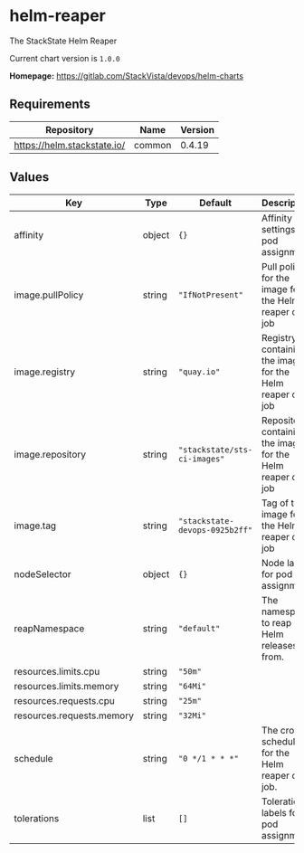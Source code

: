 # helm-reaper

The StackState Helm Reaper

Current chart version is `1.0.0`

**Homepage:** <https://gitlab.com/StackVista/devops/helm-charts>

## Requirements

| Repository | Name | Version |
|------------|------|---------|
| https://helm.stackstate.io/ | common | 0.4.19 |

## Values

| Key | Type | Default | Description |
|-----|------|---------|-------------|
| affinity | object | `{}` | Affinity settings for pod assignment. |
| image.pullPolicy | string | `"IfNotPresent"` | Pull policy for the image for the Helm reaper cron job |
| image.registry | string | `"quay.io"` | Registry containing the image for the Helm reaper cron job |
| image.repository | string | `"stackstate/sts-ci-images"` | Repository containing the image for the Helm reaper cron job |
| image.tag | string | `"stackstate-devops-0925b2ff"` | Tag of the image for the Helm reaper cron job |
| nodeSelector | object | `{}` | Node labels for pod assignment. |
| reapNamespace | string | `"default"` | The namespace to reap Helm releases from. |
| resources.limits.cpu | string | `"50m"` |  |
| resources.limits.memory | string | `"64Mi"` |  |
| resources.requests.cpu | string | `"25m"` |  |
| resources.requests.memory | string | `"32Mi"` |  |
| schedule | string | `"0 */1 * * *"` | The cron schedule for the Helm reaper cron job. |
| tolerations | list | `[]` | Toleration labels for pod assignment. |
